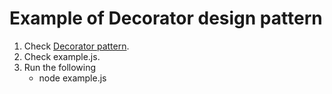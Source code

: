 # Example of Decorator design pattern

1. Check [Decorator pattern](https://en.wikipedia.org/wiki/Decorator_pattern).
2. Check example.js.
3. Run the following
   - node example.js
